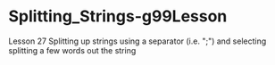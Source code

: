 # Splitting_Strings-g99Lesson
Lesson 27
Splitting up strings using a separator (i.e. ";") and selecting splitting a few words out the string 
